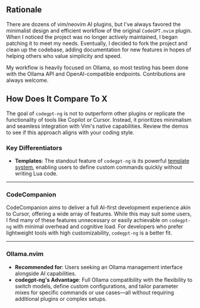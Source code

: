 
## Rationale

There are dozens of vim/neovim AI plugins, but I've always favored the minimalist design and efficient workflow of the original `CodeGPT.nvim` plugin. When I noticed the project was no longer actively maintained, I began patching it to meet my needs. Eventually, I decided to fork the project and clean up the codebase, adding documentation for new features in hopes of helping others who value simplicity and speed.

My workflow is heavily focused on Ollama, so most testing has been done with the Ollama API and OpenAI-compatible endpoints. Contributions are always welcome.

## How Does It Compare To X

The goal of `codegpt-ng` is not to outperform other plugins or replicate the functionality of tools like Copilot or Cursor. Instead, it prioritizes minimalism and seamless integration with Vim's native capabilities. Review the demos to see if this approach aligns with your coding style.

### Key Differentiators

- **Templates**: The standout feature of `codegpt-ng` is its powerful [template system](../README.md#templates), enabling users to define custom commands quickly without writing Lua code.

---

### CodeCompanion

CodeCompanion aims to deliver a full AI-first development experience akin to Cursor, offering a wide array of features. While this may suit some users, I find many of these features unnecessary or easily achievable on `codegpt-ng` with minimal overhead and cognitive load. For developers who prefer lightweight tools with high customizability, `codegpt-ng` is a better fit.

---

### Ollama.nvim

- **Recommended for**: Users seeking an Ollama management interface alongside AI capabilities.
- **codegpt-ng's Advantage**: Full Ollama compatibility with the flexibility to switch models, define custom configurations, and tailor parameter mixes for specific commands or use cases—all without requiring additional plugins or complex setups.
